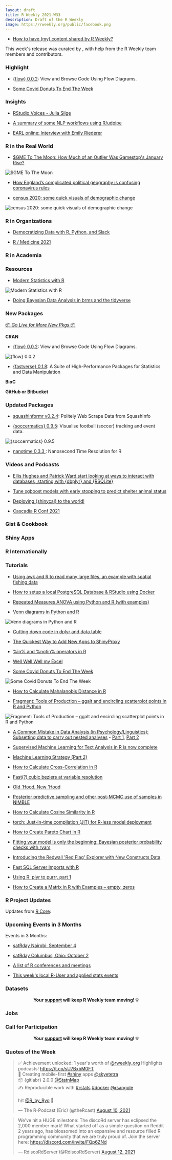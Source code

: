 ```yaml
---
layout: draft
title: R Weekly 2021-W33
description: Draft of the R Weekly
image: https://rweekly.org/public/facebook.png
---
```



+ [How to have (my) content shared by R Weekly?](https://github.com/rweekly/rweekly.org#how-to-have-my-content-shared-by-r-weekly)


This week's release was curated by [](), with help from the R Weekly team members and contributors.


###  Highlight

+ [{flow} 0.0.2](https://cran.r-project.org/package=flow): View and Browse Code Using Flow Diagrams.

+ [Some Covid Donuts To End The Week](https://rud.is/b/2021/08/13/some-covid-donuts-to-end-the-week/)

### Insights


+ [RStudio Voices - Julia Silge](https://blog.rstudio.com/2021/08/12/rstudio-voices-julia-silge/)

+ [A summary of some NLP workflows using R/udpipe](https://github.com/jaytimm/nlp-guide-r)  


+ [EARL online: Interview with Emily Riederer](https://www.mango-solutions.com/earl-online-interview-with-emily-riederer/)

### R in the Real World

+ [$GME To The Moon: How Much of an Outlier Was Gamestop's January Rise?](https://jlaw.netlify.app/2021/08/12/gme-to-the-moon-how-unexpected-was-gamestop-s-january-stock-rally/)

![$GME To The Moon](https://raw.githubusercontent.com/rweekly/image/master/2021/W33/gme.png)

+ [How England’s complicated political geography is confusing coronavirus rules](https://jcheshire.com/spatial-analysis-2/how-englands-complicated-political-geography-is-confusing-coronavirus-rules/)

+ [census 2020: some quick visuals of demographic change](https://jtimm.net/2021/08/13/census-2020-some-quick-visuals/)

![census 2020: some quick visuals of demographic change](https://raw.githubusercontent.com/rweekly/image/master/2021/W33/census.png)

###  R in Organizations

+ [Democratizing Data with R, Python, and Slack](https://blog.rstudio.com/2021/08/10/r-in-marketing-meetup/)

+ [R / Medicine 2021](https://rviews.rstudio.com/2021/08/12/r-medicine-2021/)

###  R in Academia



###  Resources

+ [Modern Statistics with R](http://www.modernstatisticswithr.com/)

![Modern Statistics with R](https://raw.githubusercontent.com/rweekly/image/master/2021/W33/mswr-cover.png)

+ [Doing Bayesian Data Analysis in brms and the tidyverse](https://bookdown.org/content/3686/)

###  New Packages

<p class="added-hostname"><a href="https://rweekly.org/live" target="_blank" class="externalLink">📦 <i>Go Live for More New Pkgs</i> 📦</a></p>

**CRAN**

+ [{flow} 0.0.2](https://cran.r-project.org/package=flow): View and Browse Code Using Flow Diagrams.

![{flow} 0.0.2](https://raw.githubusercontent.com/rweekly/image/master/2021/W33/flow.png)

+ [{fastverse} 0.1.8](https://cran.r-project.org/package=fastverse): A Suite of High-Performance Packages for Statistics and Data Manipulation




**BioC**



**GitHub or Bitbucket**


### Updated Packages

+ [squashinformr v0.2.4](https://cran.r-project.org/web/packages/squashinformr/index.html): Politely Web Scrape Data from SquashInfo

+ [{soccermatics} 0.9.5](https://github.com/JoGall/soccermatics): Visualise football (soccer) tracking and event data.

![{soccermatics} 0.9.5](https://raw.githubusercontent.com/rweekly/image/master/2021/W33/soccer.png)

+ [nanotime 0.3.3  ](http://dirk.eddelbuettel.com/blog/2021/08/09#nanotime_0.3.3): Nanosecond Time Resolution for R


###  Videos and Podcasts

+ [Ellis Hughes and Patrick Ward start looking at ways to interact with databases, starting with {dbplyr} and {RSQLite}](https://www.youtube.com/watch?v=EfSwb_n9iWA) 


+ [Tune xgboost models with early stopping to predict shelter animal status](https://juliasilge.com/blog/shelter-animals/)

+ [Deploying {shinycal} to the world!](https://www.youtube.com/watch?v=q5SATNrTa_0)

+ [Cascadia R Conf 2021](https://www.youtube.com/playlist?list=PLzwtsyfF_Z4pPszfwklTD66AWUuMwS7qw)

### Gist & Cookbook



### Shiny Apps



### R Internationally



###  Tutorials

+ [Using awk and R to read many large files, an example with spatial fishing data](https://luisdva.github.io/rstats/r-awk/)

+ [How to setup a local PostgreSQL Database & RStudio using Docker](https://rsangole.medium.com/docker-based-rstudio-postgresql-fbeefe8285bf?source=friends_link&sk=034c39def599f4d9ec1ee3b69921e9a7) 


+ [Repeated Measures ANOVA using Python and R (with examples)](https://www.reneshbedre.com/blog/repeated-measure-anova.html)

+ [Venn diagrams in Python and R](https://www.reneshbedre.com/blog/venn.html) 

![Venn diagrams in Python and R](https://raw.githubusercontent.com/rweekly/image/master/2021/W33/venn_two_from_r.webp.png)

+ [Cutting down code in dplyr and data.table](https://johnmackintosh.com/2021-08-12-dplyr-datatable-code-redux/)

+ [The Quickest Way to Add New Apps to ShinyProxy](https://hosting.analythium.io/the-quickest-way-to-add-new-apps-to-shinyproxy/)

+ [%in% and %notin% operators in R](https://www.reneshbedre.com/blog/in-operator-r.html) 

+ [Well Well Well my Excel](https://johnmackintosh.net/blog/2021-08-12-well-well-well-my-excel/)

+ [Some Covid Donuts To End The Week](https://rud.is/b/2021/08/13/some-covid-donuts-to-end-the-week/)

![Some Covid Donuts To End The Week](https://raw.githubusercontent.com/rweekly/image/master/2021/W33/covid-donuts-01.png)

+ [How to Calculate Mahalanobis Distance in R](https://finnstats.com/index.php/2021/08/13/how-to-calculate-mahalanobis-distance-in-r/)

+ [Fragment: Tools of Production – ggalt and encircling scatterplot points in R and Python](https://blog.ouseful.info/2021/08/13/fragment-tools-of-production-ggalt/)

![Fragment: Tools of Production – ggalt and encircling scatterplot points in R and Python](https://raw.githubusercontent.com/rweekly/image/master/2021/W33/fragment.png)

+ [A Common Mistake in Data Analysis (in Psychology/Linguistics): Subsetting data to carry out nested analyses](https://vasishth-statistics.blogspot.com/2021/08/a-common-mistake-in-psychology-and.html) - [Part 1](https://vasishth-statistics.blogspot.com/2021/08/a-common-mistake-in-psychology-and.html), [Part 2](https://vasishth-statistics.blogspot.com/2021/08/a-common-mistake-in-psychology-and_13.html)

+ [Supervised Machine Learning for Text Analysis in R is now complete](https://juliasilge.com/blog/smltar-complete/)

+ [Machine Learning Strategy (Part 2)](http://philipppro.github.io/ml_strategy_2/)


+ [How to Calculate Cross-Correlation in R](https://finnstats.com/index.php/2021/08/11/how-to-calculate-cross-correlation-in-r/)

+ [Fast(?) cubic beziers at variable resolution](https://coolbutuseless.github.io/2021/08/11/fast-cubic-beziers-at-variable-resolution/)


+ [Old 'Hood, New 'Hood](https://datawookie.dev/blog/2021/08/old-hood-new-hood/)

+ [Posterior predictive sampling and other post-MCMC use of samples in NIMBLE](https://r-nimble.org/posterior-predictive-sampling-and-other-post-mcmc-use-of-samples-in-nimble)

+ [How to Calculate Cosine Similarity in R](https://finnstats.com/index.php/2021/08/10/how-to-calculate-cosine-similarity-in-r/)


+ [torch: Just-in-time compilation (JIT) for R-less model deployment](https://blogs.rstudio.com/tensorflow/posts/2021-08-10-jit-trace-module)


+ [How to Create Pareto Chart in R](https://finnstats.com/index.php/2021/08/09/how-to-create-pareto-chart-in-r/)

+ [Fitting your model is only the beginning: Bayesian posterior probability checks with rvars](https://www.rdatagen.net/post/2021-08-10-fitting-your-model-is-only-the-begining-bayesian-posterior-probability-checks/)

+ [Introducing the Redwall 'Red Flag' Explorer with New Constructs Data](https://www.redwallanalytics.com/2021/08/09/introducing-the-redwall-red-flag-analyzer-with-new-constructs-data/)

+ [Fast SQL Server Imports with R](https://roh.engineering/posts/2021/08/fast-sql-server-imports-with-r/)

+ [Using R: plyr to purrr, part 1](https://onunicornsandgenes.blog/2021/08/08/using-r-plyr-to-purrr/)

+ [How to Create a Matrix in R with Examples – empty, zeros](https://www.marsja.se/how-to-create-a-matrix-in-r-with-examples-empty-zeros/)


<!--<div class="post-more-begin></div><div class="post-more-end"></div>-->

###  R Project Updates

Updates from [R Core](http://developer.r-project.org/blosxom.cgi/R-devel/NEWS):


###  Upcoming Events in 3 Months

Events in 3 Months:

+ [satRday Nairobi: September 4](https://nairobi2021.satrdays.org/)

+ [satRday Columbus, Ohio: October 2](https://columbus2021.satrdays.org/#submit)

+ [A list of R conferences and meetings](https://jumpingrivers.github.io/meetingsR/events.html)

+ [This week's local R-User and applied stats events](https://community.rstudio.com/c/irl)


### Datasets


<p class="hide-support added-hostname support-rweekly" style="text-align: center;font-weight: bold;">Your <a class="non-visited externalLink" href="https://www.patreon.com/rweekly" onclick="pas(this)">support</a> will keep R Weekly team moving! 💡</p>


### Jobs




###  Call for Participation


<p class="hide-support added-hostname support-rweekly" style="text-align: center;font-weight: bold;">Your <a class="non-visited externalLink" href="https://www.patreon.com/rweekly" onclick="pas(this)">support</a> will keep R Weekly team moving! 💡</p>

###  Quotes of the Week

<blockquote class="twitter-tweet"><p lang="en" dir="ltr">✅ Achievement unlocked: 1 year&#39;s worth of <a href="https://twitter.com/rweekly_org?ref_src=twsrc%5Etfw">@rweekly_org</a> Highlights podcasts! <a href="https://t.co/sU7BxbM0FT">https://t.co/sU7BxbM0FT</a> <br>📱 Creating mobile-first <a href="https://twitter.com/hashtag/shiny?src=hash&amp;ref_src=twsrc%5Etfw">#shiny</a> apps <a href="https://twitter.com/skyetetra?ref_src=twsrc%5Etfw">@skyetetra</a><br>📦 {gitlabr} 2.0.0 <a href="https://twitter.com/StatnMap?ref_src=twsrc%5Etfw">@StatnMap</a><br>✍️ Reproducible work with <a href="https://twitter.com/hashtag/rstats?src=hash&amp;ref_src=twsrc%5Etfw">#rstats</a> <a href="https://twitter.com/hashtag/docker?src=hash&amp;ref_src=twsrc%5Etfw">#docker</a> <a href="https://twitter.com/rsangole?ref_src=twsrc%5Etfw">@rsangole</a> <br><br>h/t <a href="https://twitter.com/R_by_Ryo?ref_src=twsrc%5Etfw">@R_by_Ryo</a> 🙏</p>&mdash; The R-Podcast (Eric) (@theRcast) <a href="https://twitter.com/theRcast/status/1425105154722959365?ref_src=twsrc%5Etfw">August 10, 2021</a></blockquote> 


<blockquote class="twitter-tweet"><p lang="en" dir="ltr">We've hit a HUGE milestone: The discoRd server has eclipsed the 2,000 member mark! What started off as a simple question on Reddit 2 years ago, has blossomed into an expansive and resource filled R programming community that we are truly proud of. Join the server here: <a href="https://discord.com/invite/FQp6ZNd">https://discord.com/invite/FQp6ZNd</a> </p>&mdash; RdiscoRdServer (@RdiscoRdServer) <a href="https://twitter.com/RdiscoRdServer/status/1425869023342956545?s=20">August 12, 2021</a></blockquote> <script async src="https://platform.twitter.com/widgets.js" charset="utf-8"></script> 
